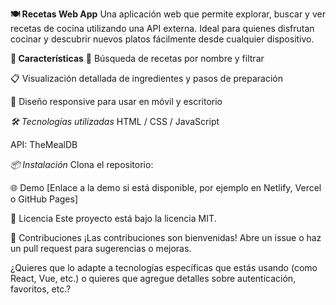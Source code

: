 **🍽️ Recetas Web App**
Una aplicación web que permite explorar, buscar y ver recetas de cocina utilizando una API externa. Ideal para quienes disfrutan cocinar y descubrir nuevos platos fácilmente desde cualquier dispositivo.

**🚀 Características**
🔎 Búsqueda de recetas por nombre y filtrar

📋 Visualización detallada de ingredientes y pasos de preparación

📱 Diseño responsive para usar en móvil y escritorio

*🛠️ Tecnologías utilizadas*
HTML / CSS / JavaScript

API:  TheMealDB

*📦 Instalación*
Clona el repositorio:

🌐 Demo
[Enlace a la demo si está disponible, por ejemplo en Netlify, Vercel o GitHub Pages]

📄 Licencia
Este proyecto está bajo la licencia MIT.

🤝 Contribuciones
¡Las contribuciones son bienvenidas! Abre un issue o haz un pull request para sugerencias o mejoras.

¿Quieres que lo adapte a tecnologías específicas que estás usando (como React, Vue, etc.) o quieres que agregue detalles sobre autenticación, favoritos, etc.?
